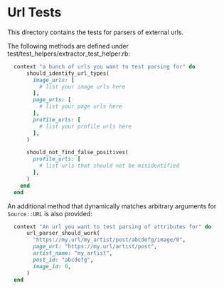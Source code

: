 # Url Tests

This directory contains the tests for parsers of external urls.

The following methods are defined under test/test_helpers/extractor_test_helper.rb:

```ruby
  context "a bunch of urls you want to test parsing for" do
      should_identify_url_types(
        image_urls: [
          # list your image urls here
        ],
        page_urls: [
          # list your page urls here
        ],
        profile_urls: [
          # list your profile urls here
        ],
      )

      should_not_find_false_positives(
        profile_urls: [
          # list urls that should not be misidentified
        ],
      )
    end
  end
```


An additional method that dynamically matches arbitrary arguments for `Source::URL` is also provided:
```ruby
  context "An url you want to test parsing of attributes for" do
      url_parser_should_work(
        "https://my.url/my_artist/post/abcdefg/image/0",
        page_url: "https://my.url/artist/post",
        artist_name: "my_artist",
        post_id: "abcdefg",
        image_id: 0,
      )
  end
```
